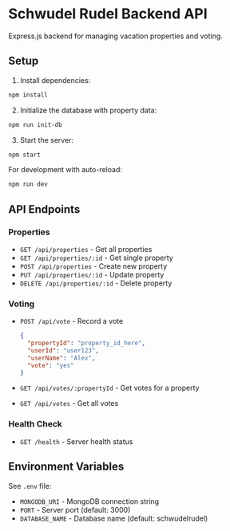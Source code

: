 # Schwudel Rudel Backend API

Express.js backend for managing vacation properties and voting.

## Setup

1. Install dependencies:
```bash
npm install
```

2. Initialize the database with property data:
```bash
npm run init-db
```

3. Start the server:
```bash
npm start
```

For development with auto-reload:
```bash
npm run dev
```

## API Endpoints

### Properties

- `GET /api/properties` - Get all properties
- `GET /api/properties/:id` - Get single property
- `POST /api/properties` - Create new property
- `PUT /api/properties/:id` - Update property
- `DELETE /api/properties/:id` - Delete property

### Voting

- `POST /api/vote` - Record a vote
  ```json
  {
    "propertyId": "property_id_here",
    "userId": "user123",
    "userName": "Alex",
    "vote": "yes"
  }
  ```

- `GET /api/votes/:propertyId` - Get votes for a property
- `GET /api/votes` - Get all votes

### Health Check

- `GET /health` - Server health status

## Environment Variables

See `.env` file:
- `MONGODB_URI` - MongoDB connection string
- `PORT` - Server port (default: 3000)
- `DATABASE_NAME` - Database name (default: schwudelrudel)
